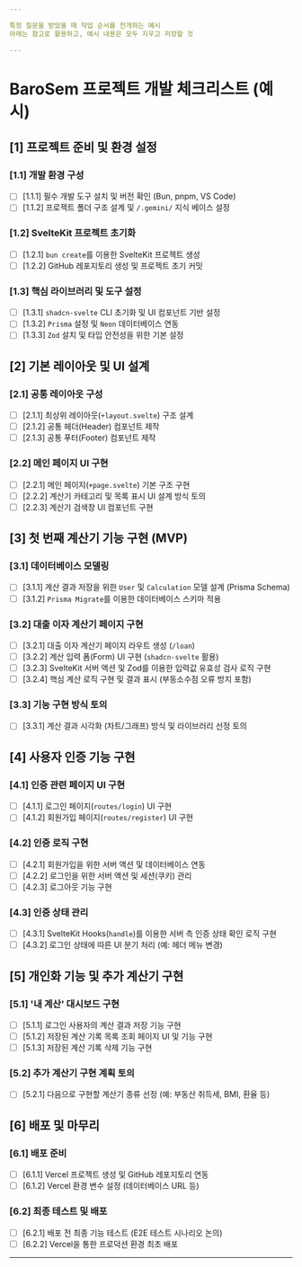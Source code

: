 ```yaml
---

특정 질문을 받았을 때 작업 순서를 전개하는 예시
아래는 참고로 활용하고, 예시 내용은 모두 지우고 저장할 것

---
```


# BaroSem 프로젝트 개발 체크리스트 (예시)

## [1] 프로젝트 준비 및 환경 설정

### [1.1] 개발 환경 구성

- [ ] [1.1.1] 필수 개발 도구 설치 및 버전 확인 (Bun, pnpm, VS Code)
- [ ] [1.1.2] 프로젝트 폴더 구조 설계 및 `/.gemini/` 지식 베이스 설정

### [1.2] SvelteKit 프로젝트 초기화

- [ ] [1.2.1] `bun create`를 이용한 SvelteKit 프로젝트 생성
- [ ] [1.2.2] GitHub 레포지토리 생성 및 프로젝트 초기 커밋

### [1.3] 핵심 라이브러리 및 도구 설정

- [ ] [1.3.1] `shadcn-svelte` CLI 초기화 및 UI 컴포넌트 기반 설정
- [ ] [1.3.2] `Prisma` 설정 및 `Neon` 데이터베이스 연동
- [ ] [1.3.3] `Zod` 설치 및 타입 안전성을 위한 기본 설정

## [2] 기본 레이아웃 및 UI 설계

### [2.1] 공통 레이아웃 구성

- [ ] [2.1.1] 최상위 레이아웃(`+layout.svelte`) 구조 설계
- [ ] [2.1.2] 공통 헤더(Header) 컴포넌트 제작
- [ ] [2.1.3] 공통 푸터(Footer) 컴포넌트 제작

### [2.2] 메인 페이지 UI 구현

- [ ] [2.2.1] 메인 페이지(`+page.svelte`) 기본 구조 구현
- [ ] [2.2.2] 계산기 카테고리 및 목록 표시 UI 설계 방식 토의
- [ ] [2.2.3] 계산기 검색창 UI 컴포넌트 구현

## [3] 첫 번째 계산기 기능 구현 (MVP)

### [3.1] 데이터베이스 모델링

- [ ] [3.1.1] 계산 결과 저장을 위한 `User` 및 `Calculation` 모델 설계 (Prisma Schema)
- [ ] [3.1.2] `Prisma Migrate`를 이용한 데이터베이스 스키마 적용

### [3.2] 대출 이자 계산기 페이지 구현

- [ ] [3.2.1] 대출 이자 계산기 페이지 라우트 생성 (`/loan`)
- [ ] [3.2.2] 계산 입력 폼(Form) UI 구현 (`shadcn-svelte` 활용)
- [ ] [3.2.3] SvelteKit 서버 액션 및 Zod를 이용한 입력값 유효성 검사 로직 구현
- [ ] [3.2.4] 핵심 계산 로직 구현 및 결과 표시 (부동소수점 오류 방지 포함)

### [3.3] 기능 구현 방식 토의

- [ ] [3.3.1] 계산 결과 시각화 (차트/그래프) 방식 및 라이브러리 선정 토의

## [4] 사용자 인증 기능 구현

### [4.1] 인증 관련 페이지 UI 구현

- [ ] [4.1.1] 로그인 페이지(`routes/login`) UI 구현
- [ ] [4.1.2] 회원가입 페이지(`routes/register`) UI 구현

### [4.2] 인증 로직 구현

- [ ] [4.2.1] 회원가입을 위한 서버 액션 및 데이터베이스 연동
- [ ] [4.2.2] 로그인을 위한 서버 액션 및 세션(쿠키) 관리
- [ ] [4.2.3] 로그아웃 기능 구현

### [4.3] 인증 상태 관리

- [ ] [4.3.1] SvelteKit Hooks(`handle`)를 이용한 서버 측 인증 상태 확인 로직 구현
- [ ] [4.3.2] 로그인 상태에 따른 UI 분기 처리 (예: 헤더 메뉴 변경)

## [5] 개인화 기능 및 추가 계산기 구현

### [5.1] '내 계산' 대시보드 구현

- [ ] [5.1.1] 로그인 사용자의 계산 결과 저장 기능 구현
- [ ] [5.1.2] 저장된 계산 기록 목록 조회 페이지 UI 및 기능 구현
- [ ] [5.1.3] 저장된 계산 기록 삭제 기능 구현

### [5.2] 추가 계산기 구현 계획 토의

- [ ] [5.2.1] 다음으로 구현할 계산기 종류 선정 (예: 부동산 취득세, BMI, 환율 등)

## [6] 배포 및 마무리

### [6.1] 배포 준비

- [ ] [6.1.1] Vercel 프로젝트 생성 및 GitHub 레포지토리 연동
- [ ] [6.1.2] Vercel 환경 변수 설정 (데이터베이스 URL 등)

### [6.2] 최종 테스트 및 배포

- [ ] [6.2.1] 배포 전 최종 기능 테스트 (E2E 테스트 시나리오 논의)
- [ ] [6.2.2] Vercel을 통한 프로덕션 환경 최초 배포

---

